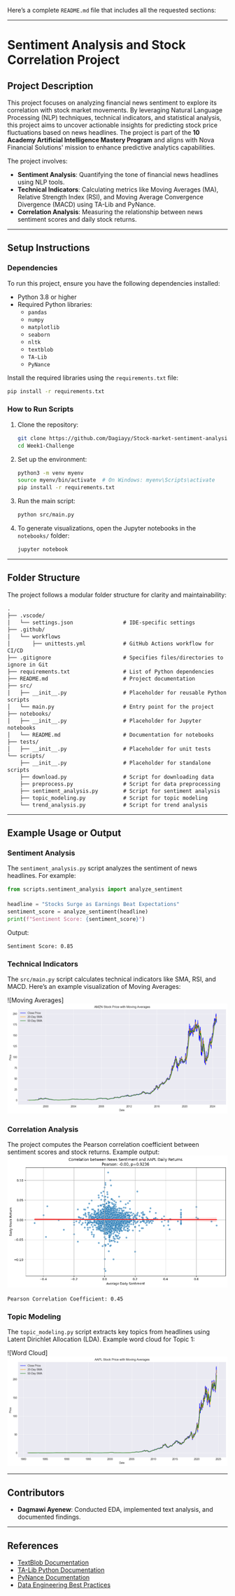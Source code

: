Here’s a complete `README.md` file that includes all the requested sections:

---

# **Sentiment Analysis and Stock Correlation Project**

## **Project Description**
This project focuses on analyzing financial news sentiment to explore its correlation with stock market movements. By leveraging Natural Language Processing (NLP) techniques, technical indicators, and statistical analysis, this project aims to uncover actionable insights for predicting stock price fluctuations based on news headlines. The project is part of the **10 Academy Artificial Intelligence Mastery Program** and aligns with Nova Financial Solutions' mission to enhance predictive analytics capabilities.

The project involves:
- **Sentiment Analysis**: Quantifying the tone of financial news headlines using NLP tools.
- **Technical Indicators**: Calculating metrics like Moving Averages (MA), Relative Strength Index (RSI), and Moving Average Convergence Divergence (MACD) using TA-Lib and PyNance.
- **Correlation Analysis**: Measuring the relationship between news sentiment scores and daily stock returns.

---

## **Setup Instructions**

### **Dependencies**
To run this project, ensure you have the following dependencies installed:
- Python 3.8 or higher
- Required Python libraries:
  - `pandas`
  - `numpy`
  - `matplotlib`
  - `seaborn`
  - `nltk`
  - `textblob`
  - `TA-Lib`
  - `PyNance`

Install the required libraries using the `requirements.txt` file:
```bash
pip install -r requirements.txt
```

### **How to Run Scripts**
1. Clone the repository:
   ```bash
   git clone https://github.com/Dagiayy/Stock-market-sentiment-analysis.git
   cd Week1-Challenge
   ```

2. Set up the environment:
   ```bash
   python3 -m venv myenv
   source myenv/bin/activate  # On Windows: myenv\Scripts\activate
   pip install -r requirements.txt
   ```

3. Run the main script:
   ```bash
   python src/main.py
   ```

4. To generate visualizations, open the Jupyter notebooks in the `notebooks/` folder:
   ```bash
   jupyter notebook
   ```

---

## **Folder Structure**
The project follows a modular folder structure for clarity and maintainability:

```
.
├── .vscode/
│   └── settings.json                # IDE-specific settings
├── .github/
│   └── workflows
│       ├── unittests.yml            # GitHub Actions workflow for CI/CD
├── .gitignore                       # Specifies files/directories to ignore in Git
├── requirements.txt                 # List of Python dependencies
├── README.md                        # Project documentation
├── src/
│   ├── __init__.py                  # Placeholder for reusable Python scripts
│   └── main.py                      # Entry point for the project
├── notebooks/
│   ├── __init__.py                  # Placeholder for Jupyter notebooks
│   └── README.md                    # Documentation for notebooks
├── tests/
│   ├── __init__.py                  # Placeholder for unit tests
└── scripts/
    ├── __init__.py                  # Placeholder for standalone scripts
    ├── download.py                  # Script for downloading data
    ├── preprocess.py                # Script for data preprocessing
    ├── sentiment_analysis.py        # Script for sentiment analysis
    ├── topic_modeling.py            # Script for topic modeling
    └── trend_analysis.py            # Script for trend analysis
```

---

## **Example Usage or Output**

### **Sentiment Analysis**
The `sentiment_analysis.py` script analyzes the sentiment of news headlines. For example:
```python
from scripts.sentiment_analysis import analyze_sentiment

headline = "Stocks Surge as Earnings Beat Expectations"
sentiment_score = analyze_sentiment(headline)
print(f"Sentiment Score: {sentiment_score}")
```
Output:
```
Sentiment Score: 0.85
```

### **Technical Indicators**
The `src/main.py` script calculates technical indicators like SMA, RSI, and MACD. Here’s an example visualization of Moving Averages:

![Moving Averages]
![alt text](image-2.png)
### **Correlation Analysis**
The project computes the Pearson correlation coefficient between sentiment scores and stock returns. Example output:
![alt text](image-1.png)
```
Pearson Correlation Coefficient: 0.45
```

### **Topic Modeling**
The `topic_modeling.py` script extracts key topics from headlines using Latent Dirichlet Allocation (LDA). Example word cloud for Topic 1:

![Word Cloud]
![alt text](image.png)

---

## **Contributors**
- **Dagmawi Ayenew**: Conducted EDA, implemented text analysis, and documented findings.

---

## **References**
- [TextBlob Documentation](https://textblob.readthedocs.io/en/dev/)
- [TA-Lib Python Documentation](https://github.com/ta-lib/ta-lib-python)
- [PyNance Documentation](https://github.com/mqandil/pynance)
- [Data Engineering Best Practices](https://www.altexsoft.com/blog/data-engineer-role/)


